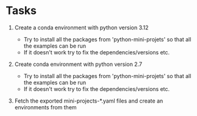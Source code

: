 # Tasks
1. Create a conda environment with python version 3.12
    * Try to install all the packages from 'python-mini-projets' so that all the examples can be run
    * If it doesn't work try to fix the dependencies/versions etc.

2. Create conda environment with python version 2.7
    * Try to install all the packages from 'python-mini-projets' so that all the examples can be run
    * If it doesn't work try to fix the dependencies/versions etc.

3. Fetch the exported mini-projects-*.yaml files and create an environments from them